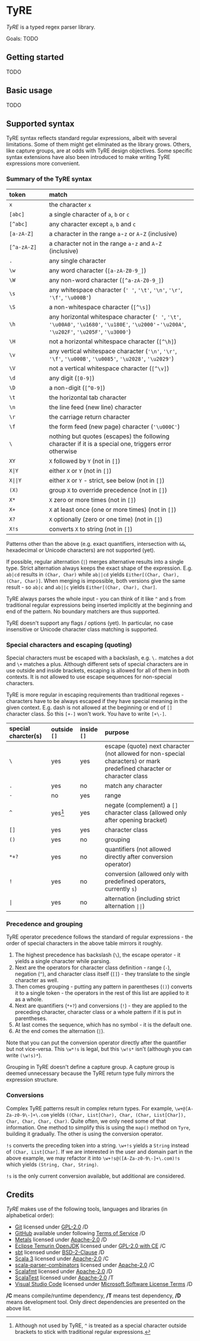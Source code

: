 TyRE
====

*TyRE* is a typed regex parser library.

Goals: TODO

Getting started
---------------

TODO

Basic usage
-----------

TODO

Supported syntax
----------------

TyRE syntax reflects standard regular expressions, albeit with several limitations. Some of them might get eliminated as the library grows. Others, like capture groups, are at odds with TyRE design objectives.
Some specific syntax extensions have also been introduced to make writing TyRE expressions more convenient.

### Summary of the TyRE syntax

| token&nbsp;&nbsp;&nbsp;&nbsp;&nbsp;&nbsp;&nbsp;&nbsp;&nbsp;&nbsp;&nbsp; | match |
|:------|:--------|
`x` | the character `x`
`[abc]` | a single character of `a`, `b` or `c`
`[^abc]` | any character except `a`, `b` and `c`
`[a-zA-Z]` | a character in the range `a`-`z` or `A`-`Z` (inclusive)
`[^a-zA-Z]` | a character not in the range `a`-`z` and `A`-`Z` (inclusive)
`.` | any single character
`\w` | any word character (`[a-zA-Z0-9_]`)
`\W` | any non-word character (`[^a-zA-Z0-9_]`)
`\s` | any whitespace character (`' '`, `'\t'`, `'\n'`, `'\r'`, `'\f'`, `'\u000B'`)
`\S` | a non-whitespace character (`[^\s]`)
`\h` | any horizontal whitespace character (`' '`, `'\t'`, `'\u00A0'`, `'\u1680'`, `'\u180E'`, `'\u2000'`-`'\u200A'`, `'\u202F'`, `'\u205F'`, `'\u3000'`)
`\H` | not a horizontal whitespace character (`[^\h]`)
`\v` | any vertical whitespace character (`'\n'`, `'\r'`, `'\f'`, `'\u000B'`, `'\u0085'`, `'\u2028'`, `'\u2029'`)
`\V` | not a vertical whitespace character (`[^\v]`)
`\d` | any digit (`[0-9]`)
`\D` | a non-digit (`[^0-9]`)
`\t` | the horizontal tab character
`\n` | the line feed (new line) character
`\r` | the carriage return character
`\f` | the form feed (new page) character (`'\u000C'`)
`\` | nothing but quotes (escapes) the following character if it is a special one, triggers error otherwise
`XY` | `X` followed by `Y` (not in `[]`)
`X\|Y` | either `X` or `Y` (not in `[]`)
`X\|\|Y` | either `X` or `Y` - strict, see below (not in `[]`)
`(X)` | group `X` to override precedence (not in `[]`)
`X*` | `X` zero or more times (not in `[]`)
`X+` | `X` at least once (one or more times) (not in `[]`)
`X?` | `X` optionally (zero or one time) (not in `[]`)
`X!s` | converts `X` to string (not in `[]`)

Patterns other than the above (e.g. exact quantifiers, intersection with `&&`, hexadecimal or Unicode characters) are not supported (yet).

If possible, regular alternation (`|`) merges alternative results into a single type. Strict alternation always keeps the exact shape of the expression. E.g. `ab|cd` results in `(Char, Char)` while `ab||cd` yields `Either[(Char, Char), (Char, Char)]`. When merging is impossible, both versions give the same result - so `ab|c` and `ab||c` yields `Either[(Char, Char), Char]`.

TyRE always parses the whole input - you can think of it like `^` and `$` from traditional regular expressions being inserted implicitly at the beginning and end of the pattern. No boundary matchers are thus supported.

TyRE doesn't support any flags / options (yet). In particular, no case insensitive or Unicode character class matching is supported.

### Special characters and escaping (quoting)

Special characters must be escaped with a backslash, e.g. `\.` matches a dot and `\+` matches a plus. Although different sets of special characters are in use outside and inside brackets, escaping is allowed for all of them in both contexts. It is not allowed to use escape sequences for non-special characters.

TyRE is more regular in escaping requirements than traditional regexes - characters have to be always escaped if they have special meaning in the given context. E.g. dash is not allowed at the beginning or end of `[]` character class. So this `[+-]` won't work. You have to write `[+\-]`.

|special charcter(s)|outside `[]`|inside `[]`|purpose|
|:------------------|:-----------|:----------|:------|
`\` | yes | yes | escape (quote) next character (not allowed for non-special characters) or mark predefined character or character class
`.` | yes | no | match any character
`-` | no | yes | range
`^` | yes[^1] | yes | negate (complement) a `[]` character class (allowed only after opening bracket)
`[]` | yes | yes | character class
`()` | yes | no | grouping
`*+?` | yes | no | quantifiers (not allowed directly after conversion operator)
`!` | yes | no | conversion (allowed only with predefined operators, currently `s`)
`\|` | yes | no | alternation (including strict alternation `\|\|`)

[^1]: Although not used by TyRE, `^` is treated as a special character outside brackets to stick with traditional regular expressions.

### Precedence and grouping

TyRE operator precedence follows the standard of regular expressions - the order of special characters in the above table mirrors it roughly.
1. The highest precedence has backslash (`\`), the escape operator - it yields a single character while parsing.
1. Next are the operators for character class definition - range (`-`), negation (`^`), and character class itself (`[]`) - they translate to the single character as well.
1. Then comes grouping - putting any pattern in parentheses (`()`) converts it to a single token - the operators in the rest of this list are applied to it as a whole.
1. Next are quantifiers (`*+?`) and conversions (`!`) - they are applied to the preceding character, character class or a whole pattern if it is put in parentheses.
1. At last comes the sequence, which has no symbol - it is the default one.
1. At the end comes the alternation (`|`).

Note that you can put the conversion operator directly after the quantifier but not vice-versa. This `\w*!s` is legal, but this `\w!s*` isn't (although you can write `(\w!s)*`).

Grouping in TyRE doesn't define a capture group. A capture group is deemed unnecessary because the TyRE return type fully mirrors the expression structure.

### Conversions

Complex TyRE patterns result in complex return types. For example, `\w+@[A-Za-z0-9\-]+\.com` yields `((Char, List[Char), Char, (Char, List[Char]), Char, Char, Char, Char)`. Quite often, we only need some of that information. One method to simplify this is using the `map()` method on `Tyre`, building it gradually. The other is using the conversion operator.

`!s` converts the preceding token into a string. `\w+!s` yields a `String` instead of `(Char, List[Char]`. If we are interested in the user and domain part in the above example, we may refactor it into `\w+!s@([A-Za-z0-9\-]+\.com)!s` which yields `(String, Char, String)`.

`!s` is the only current conversion available, but additional are considered.

Credits
-------

*TyRE* makes use of the following tools, languages and libraries (in alphabetical order):
*   [Git](https://git-scm.com/) licensed under [GPL-2.0](https://git-scm.com/about/free-and-open-source) /D
*   [GitHub](https://github.com/) available under following [Terms of Service](https://help.github.com/en/github/site-policy/github-terms-of-service) /D
*   [Metals](https://scalameta.org/metals/) licensed under [Apache-2.0](https://github.com/scalameta/metals/blob/main/LICENSE) /D
*   [Eclipse Temurin OpenJDK](https://adoptium.net/) licensed under [GPL-2.0 with CE](https://openjdk.java.net/legal/gplv2+ce.html) /C
*   [sbt](https://www.scala-sbt.org/) licensed under [BSD-2-Clause](https://www.lightbend.com/legal/licenses) /D
*   [Scala 3](https://www.scala-lang.org/download/) licensed under [Apache-2.0](https://www.scala-lang.org/license/) /C
*   [scala-parser-combinators](https://github.com/scala/scala-parser-combinators) licensed under [Apache-2.0](https://github.com/scalameta/metals/blob/main/LICENSE) /C
*   [Scalafmt](https://scalameta.org/scalafmt/docs/installation.html#sbt) licensed under [Apache-2.0](https://github.com/scalameta/scalafmt/blob/master/LICENCE.md) /D
*   [ScalaTest](http://www.scalatest.org/) licensed under [Apache-2.0](http://www.scalatest.org/about) /T
*   [Visual Studio Code](https://code.visualstudio.com/) licensed under [Microsoft Software License Terms](https://code.visualstudio.com/license) /D

**/C** means compile/runtime dependency,
**/T** means test dependency,
**/D** means development tool.
Only direct dependencies are presented on the above list.
